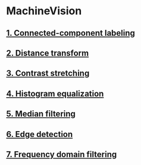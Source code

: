 # MachineVision

## [1. Connected-component labeling](./01%20Connected-component%20labeling)


## [2. Distance transform](./02%20Distance%20transform)


## [3. Contrast stretching](./03%20Contrast%20stretching)


## [4. Histogram equalization](./04%20Histogram%20equalization)


## [5. Median filtering](./05%20Median%20filtering)


## [6. Edge detection](./06%20Edge%20Detection)


## [7. Frequency domain filtering](./07%20Frequency%20domain%20filtering)